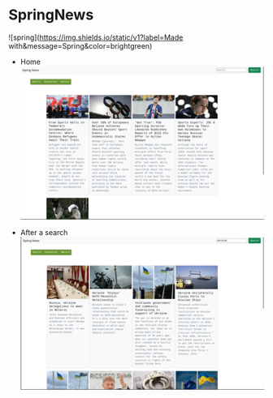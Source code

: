 # SpringNews
![spring](https://img.shields.io/static/v1?label=Made with&message=Spring&color=brightgreen)

* Home 
![home](https://github.com/andarino/SpringNews/blob/main/img/1.png)


* After a search
![home](https://github.com/andarino/SpringNews/blob/main/img/2.png)
